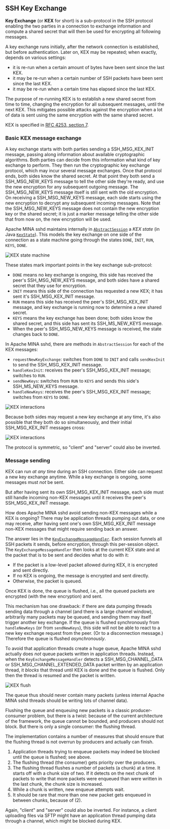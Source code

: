 ## SSH Key Exchange

**Key Exchange** (or **KEX** for short) is a sub-protocol in the SSH protocol
enabling the two parties in a connection to exchange information and compute a
shared secret that will then be used for encrypting all following messages.

A key exchange runs initially, after the network connection is established,
but before authentication. Later on, KEX may be repeated; when exactly,
depends on various settings:

* it is re-run when a certain amount of bytes have been sent since the last KEX.
* it may be re-run when a certain number of SSH packets have been sent since the last KEX.
* it may be re-run when a certain time has elapsed since the last KEX.

The purpose of re-running KEX is to establish a new shared secret from time to
time, changing the encryption for all subsequent messages, until the next KEX.
This mitigates possible attacks against the encryption when a lot of data is sent
using the same encryption with the same shared secret.

KEX is specified in [RFC 4253, section 7](https://tools.ietf.org/html/rfc4253#section-7).

### Basic KEX message exchange

A key exchange starts with both parties sending a SSH_MSG_KEX_INIT message,
passing along information about available cryptographic algorithms. Both
parties can decide from this information what kind of key exchange to perform.
They then run the cryptographic key exchange protocol, which may incur several
message exchanges. Once that protocol ends, both sides know the shared secret.
At that point they both send a SSH_MSG_NEW_KEYS message to tell the other side
they're ready, and use the new encryption for any subsequent outgoing message.
The SSH_MSG_NEW_KEYS message itself is still sent with the old encryption. On
receiving a SSH_MSG_NEW_KEYS message, each side starts using the new encryption
to decrypt any subsequent incoming messages. Note that the SSH_MSG_NEW_KEYS
message does not contain the new encryption key or the shared secret; it is
just a marker message telling the other side that from now on, the new encryption
will be used.

Apache MINA sshd maintains internally in [`AbstractSession`](../../sshd-core/src/main/java/org/apache/sshd/common/session/helpers/AbstractSession.java)
a *KEX state* (in Java [`KexState`](../../sshd-common/src/main/java/org/apache/sshd/common/kex/KexState.java)).
This models the key exchange on one side of the connection as a state machine
going through the states `DONE`, `INIT`, `RUN`, `KEYS`, `DONE`.

![KEX state machine](./kex_states.svg)

These states mark important points in the key exchange sub-protocol:

* `DONE` means no key exchange is ongoing, this side has received the peer's SSH_MSG_NEW_KEYS message, and both sides have a shared secret that they use for encryption.
* `INIT` means this side of the connection has requested a new KEX; it has sent it's SSH_MSG_KEX_INIT message.
* `RUN` means this side has received the peer's SSH_MSG_KEX_INIT message, and key exchange is running now to determine a new shared secret.
* `KEYS` means the key exchange has been done; both sides know the shared secret, and this side has sent its SSH_MS_NEW_KEYS message.
* When the peer's SSH_MSG_NEW_KEYS message is received, the state changes back to `DONE`.

In Apache MINA sshd, there are methods in `AbstractSession` for each of the KEX
messages:

* `requestNewKeyExchange`: switches from `DONE` to `INIT` and calls `sendKexInit` to send the SSH_MSG_KEX_INIT message.
* `handleKexInit`: receives the peer's SSH_MSG_KEX_INIT message; switches to `RUN`.
* `sendNewKeys`: switches from `RUN` to `KEYS` and sends this side's SSH_MS_NEW_KEYS message.
* `handleNewKeys`: receives the peer's SSH_MSG_KEX_INIT message; switches from `KEYS` to `DONE`.

![KEX interactions](./kex_interaction_1.svg)

Because both sides may request a new key exchange at any time, it's also possible
that they both do so simultaneously, and their initial SSH_MSG_KEX_INIT messages
cross:

![KEX interactions](./kex_interaction_2.svg)

The protocol is symmetric, so "client" and "server" could also be inverted.

### Message sending

KEX can run *at any time* during an SSH connection. Either side can request a new
key exchange anytime. While a key exchange is ongoing, some messages must *not*
be sent.

But after having sent its own SSH_MSG_KEX_INIT message, each side must still handle
incoming non-KEX messages until it receives the peer's SSH_MSG_KEX_INIT message.

How does Apache MINA sshd avoid sending non-KEX messages while a KEX is ongoing?
There may be application threads pumping out data, or one may receive, after having
sent one's own SSH_MSG_KEX_INIT message non-KEX messages that might require sending
back an answer.

The answer lies in the [`KeyExchangeMessageHandler`](../../sshd-core/src/main/java/org/apache/sshd/common/session/helpers/KeyExchangeMessageHandler.java).
Each session funnels all SSH packets it sends, before encryption, through this
per-session object. The `KeyExchangeMessageHandler` then looks at the current KEX
state and at the packet that is to be sent and decides what to do with it:

* If the packet is a low-level packet allowed during KEX, it is encrypted and sent directly.
* If no KEX is ongoing, the message is encrypted and sent directly.
* Otherwise, the packet is queued.

Once KEX is done, the queue is flushed, i.e., all the queued packets are encrypted
(with the new encryption) and sent.

This mechanism has one drawback: if there are data pumping threads sending data
through a channel (and there is a large channel window), arbitrarily many packets
may be queued, and sending them may itself trigger another key exchange. If the
queue is flushed synchronously from `handleNewKeys` (or from `sendNewKeys`), this
side will not be able to react to a new key exchange request from the peer. (Or
to a disconnection message.) Therefore the queue is flushed *asynchronously*.

To avoid that application threads create a huge queue, Apache MINA sshd actually
does *not* queue packets written in application threads. Instead, when the
`KeyExchangeMessageHandler` detects a SSH_MSG_CHANNEL_DATA or SSH_MSG_CHANNEL_EXTENDED_DATA
packet written by an application thread, it *blocks* that thread until KEX is done
and the queue is flushed. Only then the thread is resumed and the packet is written.

![KEX flush](./kex_flush.svg)

The queue thus should never contain many packets (unless internal Apache MINA sshd
threads should be writing lots of channel data). 

Flushing the queue and enqueuing new packets is a classic producer-consumer problem,
but there is a twist: because of the current architecture of the framework, the queue
cannot be bounded, and producers should not block. But there is only a single consumer:
the flushing thread.

The implementation contains a number of measures that should ensure that the flushing
thread is not overrun by producers and actually can finish.

1. Application threads trying to enqueue packets may indeed be blocked until the queue is flushed; see above.
2. The flushing thread (the consumer) gets priority over the producers.
3. The flushing thread flushes a number of packets (a chunk) at a time. It starts off with a chunk size of two. If it detects on the next chunk of packets to write that more packets were enqueued than were written in the last chunk, the chunk size is increased.
4. While a chunk is written, new enqueue attempts wait.
5. It should be rare that more than one new packet gets enqueued in between chunks, because of (2).

Again, "client" and "server" could also be inverted. For instance, a client uploading
files via SFTP might have an application thread pumping data through a channel, which
might be blocked during KEX.
